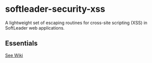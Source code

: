 # softleader-security-xss
A lightweight set of escaping routines for cross-site scripting (XSS) in SoftLeader web applications.

## Essentials

[See Wiki](https://github.com/softleader/softleader-security-xss/wiki)
